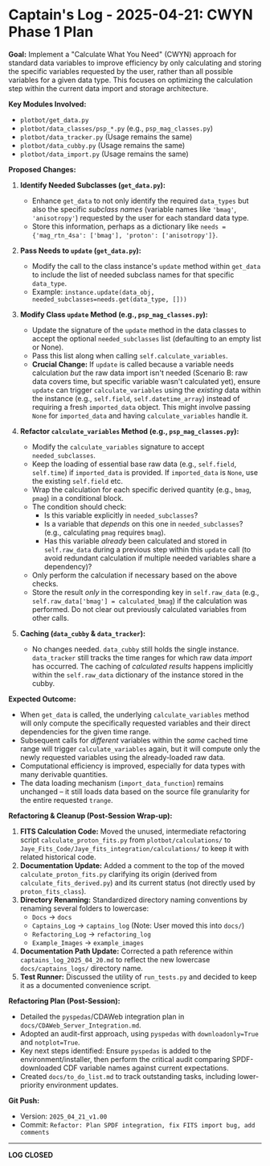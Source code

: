 # Captain's Log - 2025-04-21: CWYN Phase 1 Plan

**Goal:** Implement a "Calculate What You Need" (CWYN) approach for standard data variables to improve efficiency by only calculating and storing the specific variables requested by the user, rather than all possible variables for a given data type. This focuses on optimizing the calculation step within the current data import and storage architecture.

**Key Modules Involved:**

*   `plotbot/get_data.py`
*   `plotbot/data_classes/psp_*.py` (e.g., `psp_mag_classes.py`)
*   `plotbot/data_tracker.py` (Usage remains the same)
*   `plotbot/data_cubby.py` (Usage remains the same)
*   `plotbot/data_import.py` (Usage remains the same)

**Proposed Changes:**

1.  **Identify Needed Subclasses (`get_data.py`):**
    *   Enhance `get_data` to not only identify the required `data_types` but also the specific *subclass names* (variable names like `'bmag'`, `'anisotropy'`) requested by the user for each standard data type.
    *   Store this information, perhaps as a dictionary like `needs = {'mag_rtn_4sa': ['bmag'], 'proton': ['anisotropy']}`.

2.  **Pass Needs to `update` (`get_data.py`):**
    *   Modify the call to the class instance's `update` method within `get_data` to include the list of needed subclass names for that specific `data_type`.
    *   Example: `instance.update(data_obj, needed_subclasses=needs.get(data_type, []))`

3.  **Modify Class `update` Method (e.g., `psp_mag_classes.py`):**
    *   Update the signature of the `update` method in the data classes to accept the optional `needed_subclasses` list (defaulting to an empty list or None).
    *   Pass this list along when calling `self.calculate_variables`.
    *   **Crucial Change:** If `update` is called because a variable needs calculation *but* the raw data import isn't needed (Scenario B: raw data covers time, but specific variable wasn't calculated yet), ensure `update` can trigger `calculate_variables` using the *existing* data within the instance (e.g., `self.field`, `self.datetime_array`) instead of requiring a fresh `imported_data` object. This might involve passing `None` for `imported_data` and having `calculate_variables` handle it.

4.  **Refactor `calculate_variables` Method (e.g., `psp_mag_classes.py`):**
    *   Modify the `calculate_variables` signature to accept `needed_subclasses`.
    *   Keep the loading of essential base raw data (e.g., `self.field`, `self.time`) if `imported_data` is provided. If `imported_data` is `None`, use the existing `self.field` etc.
    *   Wrap the calculation for each specific derived quantity (e.g., `bmag`, `pmag`) in a conditional block.
    *   The condition should check:
        *   Is this variable explicitly in `needed_subclasses`?
        *   Is a variable that *depends* on this one in `needed_subclasses`? (e.g., calculating `pmag` requires `bmag`).
        *   Has this variable *already* been calculated and stored in `self.raw_data` during a previous step within this `update` call (to avoid redundant calculation if multiple needed variables share a dependency)?
    *   Only perform the calculation if necessary based on the above checks.
    *   Store the result *only* in the corresponding key in `self.raw_data` (e.g., `self.raw_data['bmag'] = calculated_bmag`) if the calculation was performed. Do not clear out previously calculated variables from other calls.

5.  **Caching (`data_cubby` & `data_tracker`):**
    *   No changes needed. `data_cubby` still holds the single instance. `data_tracker` still tracks the time ranges for which raw data *import* has occurred. The caching of *calculated results* happens implicitly within the `self.raw_data` dictionary of the instance stored in the cubby.

**Expected Outcome:**

*   When `get_data` is called, the underlying `calculate_variables` method will only compute the specifically requested variables and their direct dependencies for the given time range.
*   Subsequent calls for *different* variables within the *same* cached time range will trigger `calculate_variables` again, but it will compute only the newly requested variables using the already-loaded raw data.
*   Computational efficiency is improved, especially for data types with many derivable quantities.
*   The data loading mechanism (`import_data_function`) remains unchanged – it still loads data based on the source file granularity for the entire requested `trange`.

**Refactoring & Cleanup (Post-Session Wrap-up):**

1.  **FITS Calculation Code:** Moved the unused, intermediate refactoring script `calculate_proton_fits.py` from `plotbot/calculations/` to `Jaye_Fits_Code/Jaye_fits_integration/calculations/` to keep it with related historical code.
2.  **Documentation Update:** Added a comment to the top of the moved `calculate_proton_fits.py` clarifying its origin (derived from `calculate_fits_derived.py`) and its current status (not directly used by `proton_fits_class`).
3.  **Directory Renaming:** Standardized directory naming conventions by renaming several folders to lowercase:
    *   `Docs` -> `docs`
    *   `Captains_Log` -> `captains_log` (Note: User moved this into `docs/`)
    *   `Refactoring_Log` -> `refactoring_log`
    *   `Example_Images` -> `example_images`
4.  **Documentation Path Update:** Corrected a path reference within `captains_log_2025_04_20.md` to reflect the new lowercase `docs/captains_logs/` directory name.
5.  **Test Runner:** Discussed the utility of `run_tests.py` and decided to keep it as a documented convenience script.

**Refactoring Plan (Post-Session):**

*   Detailed the `pyspedas`/CDAWeb integration plan in `docs/CDAWeb_Server_Integration.md`.
*   Adopted an audit-first approach, using `pyspedas` with `downloadonly=True` and `notplot=True`.
*   Key next steps identified: Ensure `pyspedas` is added to the environment/installer, then perform the critical audit comparing SPDF-downloaded CDF variable names against current expectations.
*   Created `docs/to_do_list.md` to track outstanding tasks, including lower-priority environment updates.

**Git Push:**
*   Version: `2025_04_21_v1.00`
*   Commit: `Refactor: Plan SPDF integration, fix FITS import bug, add comments`

---
**LOG CLOSED** 